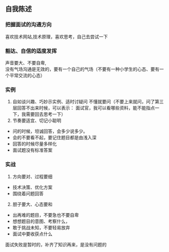 ## 自我陈述

### 把握面试的沟通方向

喜欢技术网站,技术原理，喜欢思考，自己去尝试一下

### 豁达、自信的适度发挥
声音要大、不要自卑,   
没有气场沟通是无效的，要有一个自己的气场（不要有一种小学生的心态、要有一个平常交流的心态）

### 实例
1. 自如谈兴趣、巧妙示实例、适时讨疑问
  不懂就要问（不要上来就问，问了第三层回答不出来时候，可以表示： 面试官，我可以看哪些资料，能不能指点一下，我需要回去思考一下）
2. 节奏要适宜、切记小聪明
- 问的时候，坦诚回答，会多少说多少。
- 会的不要看不起，要记住题目都是由浅入深
- 回答的时候尽量多样化  
- 面试题没有标准答案  
  
### 实战
1. 方向要对、过程要细
- 技术决策、优化方案
- 围绕着问题回答
2. 胆子要大、心态要和
- 出再难的题目，不要急也不要自卑
- 想想题目的意图、考察什么，
- 敢于挑战未知，不要轻易放弃
- 面试中要收获点什么

面试失败是暂时的，补齐了知识再来，是没有问题的
